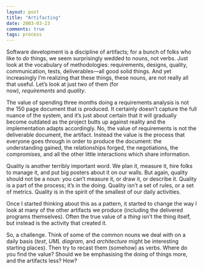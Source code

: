```yaml
---
layout: post
title: "Artifacting"
date: 2003-03-23
comments: true
tags: process
---
```


Software development is a discipline of artifacts; for a bunch of
folks who like to _do_ things, we seem surprisingly wedded to nouns,
not verbs. Just look at the vocabulary of methodologies: requirements,
designs, quality, communication, tests, deliverables—all good solid
things. And yet increasingly I’m realizing that these things, these
nouns, are not really all that useful. Let’s look at just two of them
(for now), _requirements_ and _quality_.


The value of spending three months doing a requirements analysis is
not the 150 page document that is produced. It certainly doesn’t
capture the full nuance of the system, and it’s just about certain
that it will gradually become outdated as the project butts up against
reality and the implementation adapts accordingly. No, the value of
requirements is not the deliverable document, the artifact. Instead
the value is the process that everyone goes through in order to
produce the document: the understanding gained, the relationships
forged, the negotiations, the compromises, and all the other little
interactions which share information.


Quality is another terribly important word. We plan it, measure it,
hire folks to manage it, and put big posters about it on our
walls. But again, quality should not be a noun: you can’t measure it,
or draw it, or describe it. Quality is a part of the process; it’s in
the doing. Quality isn’t a set of rules, or a set of metrics. Quality
is in the spirit of the smallest of our daily activities.


Once I started thinking about this as a pattern, it started to change
the way I look at many of the other artifacts we produce (including
the delivered programs themselves). Often the true value of
a _thing_ isn’t the thing itself, but instead is the activity that
created it.


So, a challenge. Think of some of the common nouns we deal with on a
daily basis (_test_, _UML diagram_, and _architecture_ might be
interesting starting places). Then try to recast them (somehow) as
verbs. Where do you find the value? Should we be emphasising the doing
of things more, and the artifacts less? How?

